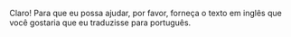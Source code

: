 Claro! Para que eu possa ajudar, por favor, forneça o texto em inglês que você gostaria que eu traduzisse para português.